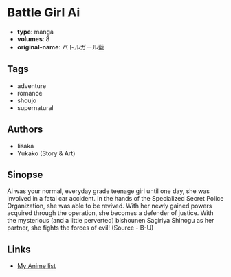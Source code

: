 # Battle Girl Ai

-   **type**: manga
-   **volumes**: 8
-   **original-name**: バトルガール藍

## Tags

-   adventure
-   romance
-   shoujo
-   supernatural

## Authors

-   Iisaka
-   Yukako (Story & Art)

## Sinopse

Ai was your normal, everyday grade teenage girl until one day, she was involved in a fatal car accident. In the hands of the Specialized Secret Police Organization, she was able to be revived. With her newly gained powers acquired through the operation, she becomes a defender of justice. With the mysterious (and a little perverted) bishounen Sagiriya Shinogu as her partner, she fights the forces of evil!
(Source - B-U)

## Links

-   [My Anime list](https://myanimelist.net/manga/11235/Battle_Girl_Ai)
